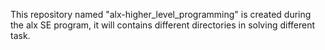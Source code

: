 This repository named "alx-higher_level_programming" is created during the alx SE program, it will contains different directories in solving different task.

